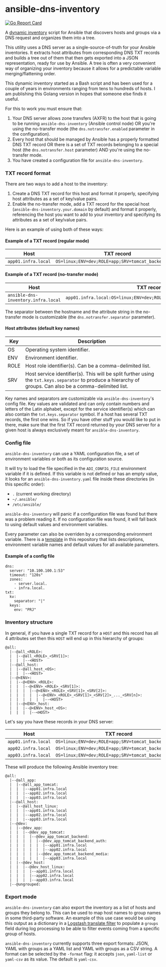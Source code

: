 # ansible-dns-inventory

[![Go Report Card](https://goreportcard.com/badge/github.com/NeonSludge/ansible-dns-inventory)](https://goreportcard.com/report/github.com/NeonSludge/ansible-dns-inventory)

A [dynamic inventory](https://docs.ansible.com/ansible/latest/user_guide/intro_dynamic_inventory.html) script for Ansible that discovers hosts and groups via a DNS request and organizes them into a tree.

This utility uses a DNS server as a single-source-of-truth for your Ansible inventories. It extracts host attributes from corresponding DNS TXT records and builds a tree out of them that then gets exported into a JSON representation, ready for use by Ansible. A tree is often a very convenient way of organizing your inventory because it allows for a predictable variable merging/flattening order.

This dynamic inventory started as a Bash script and has been used for a couple of years in environments ranging from tens to hundreds of hosts. I am publishing this Golang version in hopes that someone else finds it useful.

For this to work you must ensure that:

1. Your DNS server allows zone transfers (AXFR) to the host that is going to be running `ansible-dns-inventory` (Ansible control node) OR you're using the no-transfer mode (the `dns.notransfer.enabled` parameter in the configuration).
2. Every host that should be managed by Ansible has a properly formatted DNS TXT record OR there is a set of TXT records belonging to a special host (the `dns.notransfer.host` parameter) AND you're using the no-transfer mode.
3. You have created a configuration file for `ansible-dns-inventory`.

### TXT record format
There are two ways to add a host to the inventory:

1. Create a DNS TXT record for this host and format it properly, specifying host attributes as a set of key/value pairs.
2. Enable the no-transfer mode, add a TXT record for the special host (`ansible-dns-inventory.your.domain` by default) and format it properly, referencing the host you want to add to your inventory and specifying its attributes as a set of key/value pairs.

Here is an example of using both of these ways:

#### Example of a TXT record (regular mode)
| Host                  | TXT record                                          |
| --------------------- | --------------------------------------------------- |
| `app01.infra.local`   | `OS=linux;ENV=dev;ROLE=app;SRV=tomcat_backend_auth` |

#### Example of a TXT record (no-transfer mode)
| Host                                | TXT record                                                            |
| ----------------------------------- | --------------------------------------------------------------------- |
| `ansible-dns-inventory.infra.local` | `app01.infra.local:OS=linux;ENV=dev;ROLE=app;SRV=tomcat_backend_auth` |

The separator between the hostname and the attribute string in the no-transfer mode is customizable (the `dns.notransfer.separator` parameter).

#### Host attributes (default key names)
| Key  | Description                                                                                                                                                 |
| ---- | ----------------------------------------------------------------------------------------------------------------------------------------------------------- |
| OS   | Operating system identifier.                                                                                                                                |
| ENV  | Environment identifier.                                                                                                                                     |
| ROLE | Host role identifier(s). Can be a comma-delimited list.                                                                                                     |
| SRV  | Host service identifier(s). This will be split further using the `txt.keys.separator` to produce a hierarchy of groups. Can also be a comma-delimited list. |

Key names and separators are customizable via `ansible-dns-inventory`'s config file.
Key values are validated and can only contain numbers and letters of the Latin alphabet, except for the service identifier(s) which can also contain the `txt.keys.separator` symbol.
If a host has several TXT records, the first one wins. So if you have other stuff you would like to put in there, make sure that the first TXT record returned by your DNS server for a given host is always exclusively meant for `ansible-dns-inventory`.

### Config file

`ansible-dns-inventory` can use a YAML configuration file, a set of environment variables or both as its configuration source.

It will try to load the file specified in the `ADI_CONFIG_FILE` environment variable if it is defined.
If this variable is not defined or has an empty value, it looks for an `ansible-dns-inventory.yaml` file inside these directories (in this specific order):

* `.` (current working directory)
* `~/.ansible/`
* `/etc/ansible/`

`ansible-dns-inventory` will panic if a configuration file was found but there was a problem reading it.
If no configuration file was found, it will fall back to using default values and environment variables.

Every parameter can also be overriden by a corresponding environment variable.
There is a [template](config/ansible-dns-inventory.yaml) in this repository that lists descriptions, environment variable names and default values for all available parameters.

#### Example of a config file
```
dns:
  server: "10.100.100.1:53"
  timeout: "120s"
  zones:
    - server.local.
    - infra.local.
txt:
  kv:
    separator: "|"
  keys:
    env: "PRJ"

```

### Inventory structure

In general, if you have a single TXT record for a `HOST` and this record has all 4 attributes set then this `HOST` will end up in this hierarchy of groups:

```
@all:
  |--@all_<ROLE>:
  |  |--@all_<ROLE>_<SRV[1]>:
  |  |  |--<HOST>
  |--@all_host:
  |  |--@all_host_<OS>:
  |  |  |--<HOST>
  |--@<ENV>:
  |  |--@<ENV>_<ROLE>:
  |  |  |--@<ENV>_<ROLE>_<SRV[1]>:
  |  |  |  |--@<ENV>_<ROLE>_<SRV[1]>_<SRV[2]>:
  |  |  |  |  |--@<ENV>_<ROLE>_<SRV[1]>_<SRV[2]>_..._<SRV[n]>:
  |  |  |  |  |  |--<HOST>
  |  |--@<ENV>_host:
  |  |  |--@<ENV>_host_<OS>:
  |  |  |  |--<HOST>
```

Let's say you have these records in your DNS server:

| Host                | TXT record                                            |
| ------------------- | ----------------------------------------------------- |
| `app01.infra.local` | `OS=linux;ENV=dev;ROLE=app;SRV=tomcat_backend_auth`   |
| `app02.infra.local` | `OS=linux;ENV=dev;ROLE=app;SRV=tomcat_backend_auth`   |
| `app03.infra.local` | `OS=linux;ENV=dev;ROLE=app;SRV=tomcat_backend_media`  |

These will produce the following Ansible inventory tree:

```
@all:
  |--@all_app:
  |  |--@all_app_tomcat:
  |  |  |--app01.infra.local
  |  |  |--app02.infra.local
  |  |  |--app03.infra.local
  |--@all_host:
  |  |--@all_host_linux:
  |  |  |--app01.infra.local
  |  |  |--app02.infra.local
  |  |  |--app03.infra.local
  |--@dev:
  |  |--@dev_app:
  |  |  |--@dev_app_tomcat:
  |  |  |  |--@dev_app_tomcat_backend:
  |  |  |  |  |--@dev_app_tomcat_backend_auth:
  |  |  |  |  |  |--app01.infra.local
  |  |  |  |  |  |--app02.infra.local
  |  |  |  |  |--@dev_app_tomcat_backend_media:
  |  |  |  |  |  |--app03.infra.local
  |  |--@dev_host:
  |  |  |--@dev_host_linux:
  |  |  |  |--app01.infra.local
  |  |  |  |--app02.infra.local
  |  |  |  |--app03.infra.local
  |--@ungrouped:
```

### Export mode

`ansible-dns-inventory` can also export the inventory as a list of hosts and groups they belong to. This can be used to map host names to group names in some third-party software.
An example of this use case would be using this output as a dictionary in a [Logstash translate filter](https://www.elastic.co/guide/en/logstash/current/plugins-filters-translate.html#plugins-filters-translate-dictionary_path) to populate a `groups` field during log processing to be able to filter events coming from a specific group of hosts.

`ansible-dns-inventory` currently supports three export formats: JSON, YAML with groups as a YAML list and YAML with groups as a CSV string. A format can be selected by the `-format` flag: it accepts `json`, `yaml-list` or `yaml-csv` as its value. The default is `yaml-csv`.
